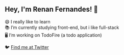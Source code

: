 <!--
**TorielOreginal/TorielOreginal** is a ✨ _special_ ✨ repository because its `README.md` (this file) appears on your GitHub profile.

Here are some ideas to get you started:

- 🔭 I’m currently working on ...
- 🌱 I’m currently learning ...
- 👯 I’m looking to collaborate on ...
- 🤔 I’m looking for help with ...
- 💬 Ask me about ...
- 📫 How to reach me: ...
- 😄 Pronouns: ...
- ⚡ Fun fact: ...
-->
## Hey, I'm Renan Fernandes! 👋
<!--### Hellooo! 👋 Welcome to my profile-->
😄 I really like to learn </br>
📚 I’m currently studying front-end, but i like full-stack </br>
🖥 I’m working on TodoFire (a todo application)

🐦 <a href="https://twitter.com/toriiOreginau">Find me at Twitter</a> </br>
